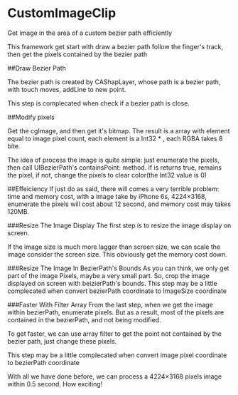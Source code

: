 # CustomImageClip
Get image in the area of a custom bezier path efficiently

This framework get start with draw a bezier path follow the finger's track, then get the pixels contained by the bezier path

##Draw Bezier Path

The bezier path is created by CAShapLayer, whose path is a bezier path, with touch moves, addLine to new point.

This step is complecated when check if a bezier path is close.

##Modify pixels

Get the cgImage, and then get it's bitmap. The result is a array with element equal to image pixel count, each element is a Int32 * , each RGBA takes 8 bite.

The idea of process the image is quite simple: just enumerate the pixels, then call UIBezierPath's containsPoint: method. if is returns true, remains the pixel, if not, change the pixels to clear color(the Int32 value is 0)

##Effeiciency
If just do as said, there will comes a very terrible problem: time and memory cost, with a image take by iPhone 6s, 4224×3168, enumerate the pixels will cost about 12 second, and memory cost may takes 120MB.

###Resize The Image Display
The first step is to resize the image display on screen.

If the image size is much more lagger than screen size, we can scale the image consider the screen size. This obviously get the memory cost down.


###Resize The Image In BezierPath's Bounds
As you can think, we only get part of the image Pixels, maybe a very small part. So, crop the image displayed on screen with beizierPath's bounds. This step may be a little complecated when convert bezierPath coordinate to ImageSize coordinate

###Faster With Filter Array
From the last step, when we get the image within bezierPath, enumerate pixels. But as a result, most of the pixels are contained in the bezierPath, and not being modified.

To get faster, we can use array filter to get the point not contained by the bezier path, just change these pixels.

This step may be a little complecated when convert image pixel coordinate to bezierPath coordinate

With all we have done before, we can process a 4224×3168 pixels image within 0.5 second. How exciting!
